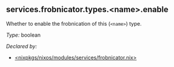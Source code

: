 ## services\.frobnicator\.types\.\<name>\.enable

Whether to enable the frobnication of this (` <name> `) type\.



*Type:*
boolean

*Declared by:*
 - [\<nixpkgs/nixos/modules/services/frobnicator\.nix>](https://github.com/NixOS/nixpkgs/blob/master/nixos/modules/services/frobnicator.nix)


